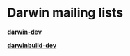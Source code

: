 Darwin mailing lists
====================
**[darwin-dev](http://lists.apple.com/mailman/listinfo/darwin-dev)**





**[darwinbuild-dev](http://lists.macosforge.org/pipermail/darwinbuild-dev/)**




